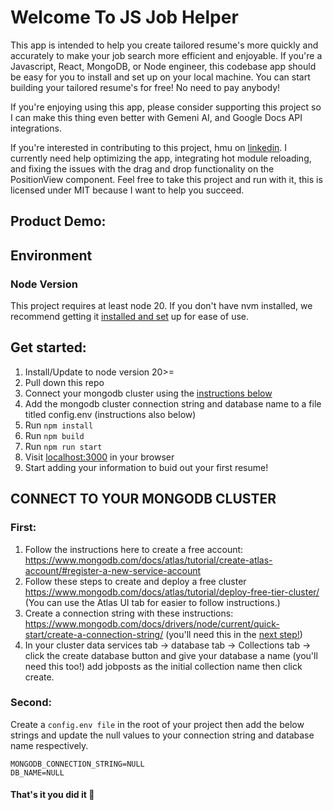 # Welcome To JS Job Helper
This app is intended to help you create tailored resume's more quickly and accurately to make your job search more efficient and enjoyable. If you're a Javascript, React, MongoDB, or Node engineer, this codebase app should be easy for you to install and set up on your local machine. You can start building your tailored resume's for free! No need to pay anybody!

If you're enjoying using this app, please consider supporting this project so I can make this thing even better with Gemeni AI, and Google Docs API integrations.

If you're interested in contributing to this project, hmu on [linkedin](https://www.linkedin.com/in/ryan-duer/). I currently need help optimizing the app, integrating hot module reloading, and fixing the issues with the drag and drop functionality on the PositionView component. Feel free to take this project and run with it, this is licensed under MIT because I want to help you succeed.

## Product Demo:


## Environment

### Node Version
This project requires at least node 20. If you don't have nvm installed, we recommend getting it [installed and set](https://www.freecodecamp.org/news/node-version-manager-nvm-install-guide/) up for ease of use.

## Get started:
1. Install/Update to node version 20>=
2. Pull down this repo
3. Connect your mongodb cluster using the [instructions below](https://github.com/ryanAllMad/js-job-helper?tab=readme-ov-file#connect-to-your-mongodb-cluster)
4. Add the mongodb cluster connection string and database name to a file titled config.env (instructions also below)
5. Run `npm install`
6. Run `npm build`
7. Run `npm run start`
8. Visit [localhost:3000](http://localhost:3000/) in your browser
9. Start adding your information to buid out your first resume!


## CONNECT TO YOUR MONGODB CLUSTER
### First:
1. Follow the instructions here to create a free account: https://www.mongodb.com/docs/atlas/tutorial/create-atlas-account/#register-a-new-service-account
2. Follow these steps to create and deploy a free cluster https://www.mongodb.com/docs/atlas/tutorial/deploy-free-tier-cluster/ (You can use the Atlas UI tab for easier to follow instructions.)
3. Create a connection string with these instructions: https://www.mongodb.com/docs/drivers/node/current/quick-start/create-a-connection-string/ (you'll need this in the [next step!](https://github.com/ryanAllMad/js-job-helper?tab=readme-ov-file#connect-to-your-mongodb-cluster))
4. In your cluster data services tab -> database tab -> Collections tab -> click the create database button and give your database a name (you'll need this too!) add jobposts as the initial collection name then click create.

### Second:
Create a `config.env file` in the root of your project then add the below strings and update the null values to your connection string and database name respectively.

```
MONGODB_CONNECTION_STRING=NULL
DB_NAME=NULL
```

#### That's it you did it :tada: